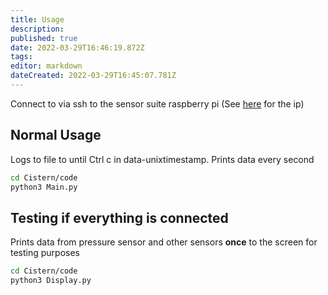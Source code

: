 ```yaml
---
title: Usage
description: 
published: true
date: 2022-03-29T16:46:19.872Z
tags: 
editor: markdown
dateCreated: 2022-03-29T16:45:07.781Z
---
```


Connect to via ssh to the sensor suite raspberry pi (See [here](/en/Avionics/Software/Connect-to-Raspberry-Pi-via-SSH) for the ip)

## Normal Usage

Logs to file to until Ctrl c in data-unixtimestamp. Prints data every second

```bash
cd Cistern/code
python3 Main.py
```

## Testing if everything is connected
Prints data from pressure sensor and other sensors **once** to the screen for testing purposes

```bash
cd Cistern/code
python3 Display.py
```